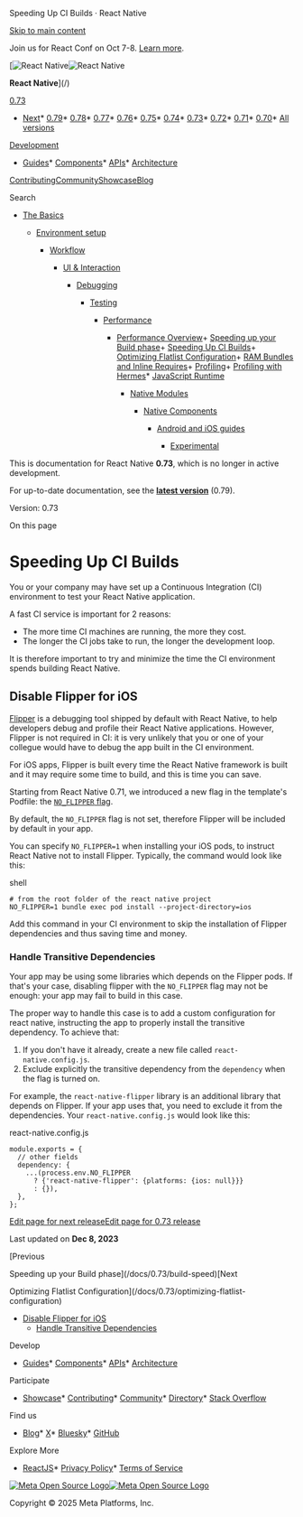 Speeding Up CI Builds · React Native

[Skip to main content](#__docusaurus_skipToContent_fallback)

Join us for React Conf on Oct 7-8. [Learn more](https://conf.react.dev).

[![React Native](/img/header_logo.svg)![React Native](/img/header_logo.svg)

**React Native**](/)

[0.73](/docs/0.73/speeding-ci-builds)

* [Next](/docs/next/getting-started)* [0.79](/docs/getting-started)* [0.78](/docs/0.78/getting-started)* [0.77](/docs/0.77/getting-started)* [0.76](/docs/0.76/getting-started)* [0.75](/docs/0.75/getting-started)* [0.74](/docs/0.74/getting-started)* [0.73](/docs/0.73/speeding-ci-builds)* [0.72](/docs/0.72/speeding-ci-builds)* [0.71](/docs/0.71/getting-started)* [0.70](/docs/0.70/getting-started)* [All versions](/versions)

[Development](#)

* [Guides](/docs/0.73/getting-started)* [Components](/docs/0.73/components-and-apis)* [APIs](/docs/0.73/accessibilityinfo)* [Architecture](/architecture/overview)

[Contributing](/contributing/overview)[Community](/community/overview)[Showcase](/showcase)[Blog](/blog)

Search

* [The Basics](/docs/0.73/getting-started)

  * [Environment setup](/docs/0.73/environment-setup)

    * [Workflow](/docs/0.73/running-on-device)

      * [UI & Interaction](/docs/0.73/style)

        * [Debugging](/docs/0.73/debugging)

          * [Testing](/docs/0.73/testing-overview)

            * [Performance](/docs/0.73/performance)

              + [Performance Overview](/docs/0.73/performance)+ [Speeding up your Build phase](/docs/0.73/build-speed)+ [Speeding Up CI Builds](/docs/0.73/speeding-ci-builds)+ [Optimizing Flatlist Configuration](/docs/0.73/optimizing-flatlist-configuration)+ [RAM Bundles and Inline Requires](/docs/0.73/ram-bundles-inline-requires)+ [Profiling](/docs/0.73/profiling)+ [Profiling with Hermes](/docs/0.73/profile-hermes)* [JavaScript Runtime](/docs/0.73/javascript-environment)

                * [Native Modules](/docs/0.73/native-modules-intro)

                  * [Native Components](/docs/0.73/native-components-android)

                    * [Android and iOS guides](/docs/0.73/headless-js-android)

                      * [Experimental](/docs/0.73/the-new-architecture/landing-page)

This is documentation for React Native **0.73**, which is no longer in active development.

For up-to-date documentation, see the **[latest version](/docs/getting-started)** (0.79).

Version: 0.73

On this page

Speeding Up CI Builds
=====================

You or your company may have set up a Continuous Integration (CI) environment to test your React Native application.

A fast CI service is important for 2 reasons:

* The more time CI machines are running, the more they cost.
* The longer the CI jobs take to run, the longer the development loop.

It is therefore important to try and minimize the time the CI environment spends building React Native.

Disable Flipper for iOS[​](#disable-flipper-for-ios "Direct link to Disable Flipper for iOS")
---------------------------------------------------------------------------------------------

[Flipper](https://github.com/facebook/flipper) is a debugging tool shipped by default with React Native, to help developers debug and profile their React Native applications. However, Flipper is not required in CI: it is very unlikely that you or one of your collegue would have to debug the app built in the CI environment.

For iOS apps, Flipper is built every time the React Native framework is built and it may require some time to build, and this is time you can save.

Starting from React Native 0.71, we introduced a new flag in the template's Podfile: the [`NO_FLIPPER` flag](https://github.com/facebook/react-native/blob/main/packages/react-native/template/ios/Podfile#L20).

By default, the `NO_FLIPPER` flag is not set, therefore Flipper will be included by default in your app.

You can specify `NO_FLIPPER=1` when installing your iOS pods, to instruct React Native not to install Flipper. Typically, the command would look like this:

shell

```
# from the root folder of the react native project  
NO_FLIPPER=1 bundle exec pod install --project-directory=ios  

```

Add this command in your CI environment to skip the installation of Flipper dependencies and thus saving time and money.

### Handle Transitive Dependencies[​](#handle-transitive-dependencies "Direct link to Handle Transitive Dependencies")

Your app may be using some libraries which depends on the Flipper pods. If that's your case, disabling flipper with the `NO_FLIPPER` flag may not be enough: your app may fail to build in this case.

The proper way to handle this case is to add a custom configuration for react native, instructing the app to properly install the transitive dependency. To achieve that:

1. If you don't have it already, create a new file called `react-native.config.js`.
2. Exclude explicitly the transitive dependency from the `dependency` when the flag is turned on.

For example, the `react-native-flipper` library is an additional library that depends on Flipper. If your app uses that, you need to exclude it from the dependencies. Your `react-native.config.js` would look like this:

react-native.config.js

```
module.exports = {  
  // other fields  
  dependency: {  
    ...(process.env.NO_FLIPPER  
      ? {'react-native-flipper': {platforms: {ios: null}}}  
      : {}),  
  },  
};  

```

[Edit page for next release](https://github.com/facebook/react-native-website/edit/main/docs/speeding-ci-builds.md)[Edit page for 0.73 release](https://github.com/facebook/react-native-website/edit/main/website/versioned_docs/version-0.73/speeding-ci-builds.md)

Last updated on **Dec 8, 2023**

[Previous

Speeding up your Build phase](/docs/0.73/build-speed)[Next

Optimizing Flatlist Configuration](/docs/0.73/optimizing-flatlist-configuration)

* [Disable Flipper for iOS](#disable-flipper-for-ios)
  + [Handle Transitive Dependencies](#handle-transitive-dependencies)

Develop

* [Guides](/docs/getting-started)* [Components](/docs/components-and-apis)* [APIs](/docs/accessibilityinfo)* [Architecture](/architecture/overview)

Participate

* [Showcase](/showcase)* [Contributing](/contributing/overview)* [Community](/community/overview)* [Directory](https://reactnative.directory/)* [Stack Overflow](https://stackoverflow.com/questions/tagged/react-native)

Find us

* [Blog](/blog)* [X](https://x.com/reactnative)* [Bluesky](https://bsky.app/profile/reactnative.dev)* [GitHub](https://github.com/facebook/react-native)

Explore More

* [ReactJS](https://react.dev/)* [Privacy Policy](https://opensource.fb.com/legal/privacy/)* [Terms of Service](https://opensource.fb.com/legal/terms/)

[![Meta Open Source Logo](/img/oss_logo.svg)![Meta Open Source Logo](/img/oss_logo.svg)](https://opensource.fb.com/)

Copyright © 2025 Meta Platforms, Inc.